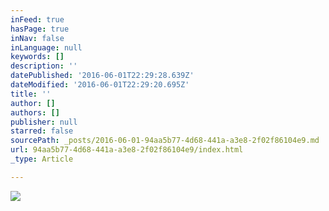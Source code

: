 ```yaml
---
inFeed: true
hasPage: true
inNav: false
inLanguage: null
keywords: []
description: ''
datePublished: '2016-06-01T22:29:28.639Z'
dateModified: '2016-06-01T22:29:20.695Z'
title: ''
author: []
authors: []
publisher: null
starred: false
sourcePath: _posts/2016-06-01-94aa5b77-4d68-441a-a3e8-2f02f86104e9.md
url: 94aa5b77-4d68-441a-a3e8-2f02f86104e9/index.html
_type: Article

---
```

![](https://the-grid-user-content.s3-us-west-2.amazonaws.com/5626234e-5144-4c47-947d-9cf1b9c34616.jpg)